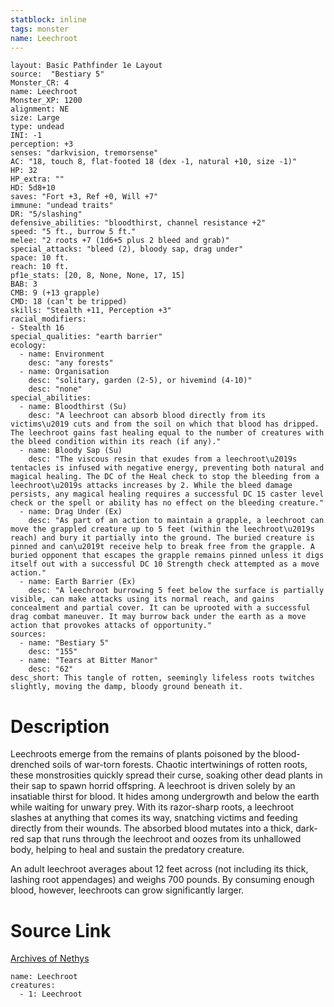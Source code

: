 ```yaml
---
statblock: inline
tags: monster
name: Leechroot
---
```

```statblock
layout: Basic Pathfinder 1e Layout
source:  "Bestiary 5"
Monster_CR: 4
name: Leechroot
Monster_XP: 1200
alignment: NE
size: Large
type: undead
INI: -1
perception: +3
senses: "darkvision, tremorsense"
AC: "18, touch 8, flat-footed 18 (dex -1, natural +10, size -1)"
HP: 32
HP_extra: ""
HD: 5d8+10
saves: "Fort +3, Ref +0, Will +7"
immune: "undead traits"
DR: "5/slashing"
defensive_abilities: "bloodthirst, channel resistance +2"
speed: "5 ft., burrow 5 ft."
melee: "2 roots +7 (1d6+5 plus 2 bleed and grab)"
special_attacks: "bleed (2), bloody sap, drag under"
space: 10 ft.
reach: 10 ft.
pf1e_stats: [20, 8, None, None, 17, 15]
BAB: 3
CMB: 9 (+13 grapple)
CMD: 18 (can’t be tripped)
skills: "Stealth +11, Perception +3"
racial_modifiers:
- Stealth 16
special_qualities: "earth barrier"
ecology:
  - name: Environment
    desc: "any forests"
  - name: Organisation
    desc: "solitary, garden (2-5), or hivemind (4-10)"
    desc: "none"
special_abilities:
  - name: Bloodthirst (Su)
    desc: "A leechroot can absorb blood directly from its victims\u2019 cuts and from the soil on which that blood has dripped. The leechroot gains fast healing equal to the number of creatures with the bleed condition within its reach (if any)."
  - name: Bloody Sap (Su)
    desc: "The viscous resin that exudes from a leechroot\u2019s tentacles is infused with negative energy, preventing both natural and magical healing. The DC of the Heal check to stop the bleeding from a leechroot\u2019s attacks increases by 2. While the bleed damage persists, any magical healing requires a successful DC 15 caster level check or the spell or ability has no effect on the bleeding creature."
  - name: Drag Under (Ex)
    desc: "As part of an action to maintain a grapple, a leechroot can move the grappled creature up to 5 feet (within the leechroot\u2019s reach) and bury it partially into the ground. The buried creature is pinned and can\u2019t receive help to break free from the grapple. A buried opponent that escapes the grapple remains pinned unless it digs itself out with a successful DC 10 Strength check attempted as a move action."
  - name: Earth Barrier (Ex)
    desc: "A leechroot burrowing 5 feet below the surface is partially visible, can make attacks using its normal reach, and gains concealment and partial cover. It can be uprooted with a successful drag combat maneuver. It may burrow back under the earth as a move action that provokes attacks of opportunity."
sources:
  - name: "Bestiary 5"
    desc: "155"
  - name: "Tears at Bitter Manor"
    desc: "62"
desc_short: This tangle of rotten, seemingly lifeless roots twitches slightly, moving the damp, bloody ground beneath it.
```
# Description
Leechroots emerge from the remains of plants poisoned by the blood-drenched soils of war-torn forests. Chaotic intertwinings of rotten roots, these monstrosities quickly spread their curse, soaking other dead plants in their sap to spawn horrid offspring. A leechroot is driven solely by an insatiable thirst for blood. It hides among undergrowth and below the earth while waiting for unwary prey. With its razor-sharp roots, a leechroot slashes at anything that comes its way, snatching victims and feeding directly from their wounds. The absorbed blood mutates into a thick, dark-red sap that runs through the leechroot and oozes from its unhallowed body, helping to heal and sustain the predatory creature.

 An adult leechroot averages about 12 feet across (not including its thick, lashing root appendages) and weighs 700 pounds. By consuming enough blood, however, leechroots can grow significantly larger.
# Source Link
[Archives of Nethys](https://aonprd.com/MonsterDisplay.aspx?ItemName=Leechroot)
```encounter-table
name: Leechroot
creatures:
  - 1: Leechroot
```
